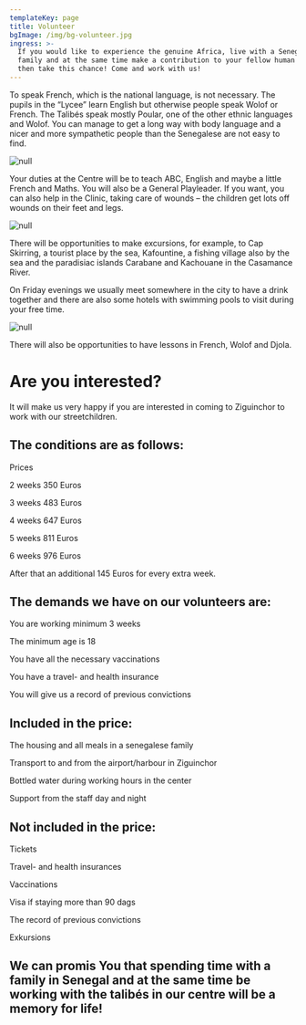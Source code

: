 ```yaml
---
templateKey: page
title: Volunteer
bgImage: /img/bg-volunteer.jpg
ingress: >-
  If you would like to experience the genuine Africa, live with a Senegalese
  family and at the same time make a contribution to your fellow human beings,
  then take this chance! Come and work with us!
---
```

To speak French, which is the national language, is not necessary. The pupils in the “Lycee” learn English but otherwise people speak Wolof or French. The Talibés speak mostly Poular, one of the other ethnic languages and Wolof. You can manage to get a long way with body language and a nicer and more sympathetic people than the Senegalese are not easy to find.

![null](/img/volontär-3.jpg)

Your duties at the Centre will be to teach ABC, English and maybe a little French and Maths. You will also be a General Playleader. If you want, you can also help in the Clinic, taking care of wounds – the children get lots off wounds on their feet and legs.

![null](/img/volontär-2.jpg)

There will be opportunities to make excursions, for example, to Cap Skirring, a tourist place by the sea, Kafountine, a fishing village also by the sea and the paradisiac islands Carabane and Kachouane in the Casamance River.

On Friday evenings we usually meet somewhere in the city to have a drink together and there are also some hotels with swimming pools to visit during your free time.

![null](/img/mat-4.jpg)

There will also be opportunities to have lessons in French, Wolof and Djola.

# Are you interested?

It will make us very happy if you are interested in coming to Ziguinchor to work with our streetchildren.

## The conditions are as follows:

Prices

2 weeks 350 Euros

3 weeks  483 Euros

4 weeks  647 Euros

5 weeks  811 Euros

6 weeks  976 Euros

After that an additional 145 Euros for every extra week.

## The demands we have on our volunteers are:

You are working minimum 3 weeks

The minimum age is 18

You have all the necessary vaccinations

You have a travel- and health insurance

You will give us a record of previous convictions

## Included in the price:

The housing and all meals in a senegalese family

Transport to and from the airport/harbour in Ziguinchor

Bottled water during working hours in the center

Support from the staff day and night

## Not included in the price:

Tickets

Travel- and health insurances

Vaccinations

Visa if staying more than 90 dags

The record of previous convictions

Exkursions

## We can promis You that spending time with a family in Senegal and at the same time be working with the talibés in our centre will be a memory for life!

##
